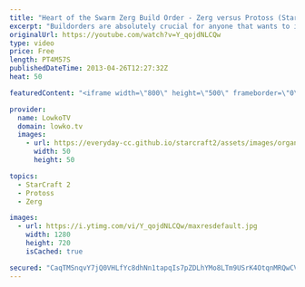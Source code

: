 ```yaml
---
title: "Heart of the Swarm Zerg Build Order - Zerg versus Protoss (StarCraft 2)"
excerpt: "Buildorders are absolutely crucial for anyone that wants to improve in StarCraft II. I can not stress enough how important clean and clear execution will help you in the long run. It's not as easy as you think it is. Unless your mind is clear, and you execute the build order without any problems whatsoever,"
originalUrl: https://youtube.com/watch?v=Y_qojdNLCQw
type: video
price: Free
length: PT4M57S
publishedDateTime: 2013-04-26T12:27:32Z
heat: 50

featuredContent: "<iframe width=\"800\" height=\"500\" frameborder=\"0\" src=\"https://www.youtube.com/embed/Y_qojdNLCQw\" allow=\"accelerometer; autoplay; encrypted-media; gyroscope; picture-in-picture\" allowfullscreen></iframe>"

provider:
  name: LowkoTV
  domain: lowko.tv
  images:
    - url: https://everyday-cc.github.io/starcraft2/assets/images/organizations/lowko.tv-50x50.jpg
      width: 50
      height: 50

topics:
  - StarCraft 2
  - Protoss
  - Zerg

images:
  - url: https://i.ytimg.com/vi/Y_qojdNLCQw/maxresdefault.jpg
    width: 1280
    height: 720
    isCached: true

secured: "CaqTMSnqvY7jQ0VHLfYc8dhNn1tapqIs7pZDLhYMo8LTm9USrK4OtqnMRQwCVEkYJFm3ed7Oxokbehf8DjmhwibczRzZ+GnGSBgUwDSSq/SSqPYtCw1j6GVBHcimLrg+dQbbVM6IRAIjD58CNZUh+HBs3zfezS2yc8zzBjLTXKvDDuymr3WYjcY6CLQOAChnTXy9LcqyyK6j2W6wOK7qdkXsbrryHcZWjYVnzBX35ayRP//A1LNEVblPaa3WximO0DdBTinFX/DVCSswgNW+YwXNLYagBF/zuG5Zd/8ZjXrLbCAKg6TLJWebTHJnK+qH23txscYfFAvu84D64dBDqt89fBVotKRWJiM9y2sVWZZbPK0NYF5gfcnr8MLi0TunDqdEvg638BOVLroa5SM77n+C46CG6j/Rtod8mwr2faE=;FuEUmj7NBbxpXFmptm5YPQ=="
---
```


